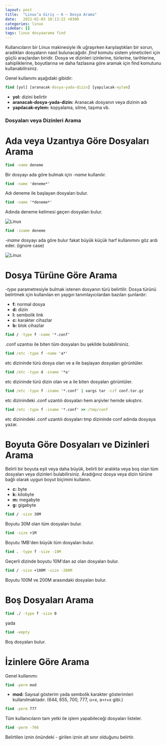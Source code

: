 ```yaml
---
layout: post
title:  "Linux’a Giriş — 6 — Dosya Arama"
date:   2021-02-03 10:13:22 +0300
categories: linux 
sidebar: []
tags: linux dosyaarama find
---
```


Kullanıcıların bir Linux makinesiyle ilk uğraşırken karşılaştıkları bir sorun, aradıkları dosyaların nasıl bulunacağıdır. *find* komutu sistem yöneticileri için güçlü araçlardan biridir. Dosya ve dizinleri izinlerine, türlerine, tarihlerine, sahipliklerine, boyutlarına ve daha fazlasına göre aramak için find komutunu kullanabilirsiniz.


Genel kullanımı aşağıdaki gibidir: 

```bat
find [yol] [aranacak-dosya-yada-dizin] [yapılacak-eylem]
```

- **yol:** dizini belirtir
- **aranacak-dosya-yada-dizin:** Aranacak dosyanın veya dizinin adı
- **yapılacak-eylem:** kopyalama, silme, taşıma vb.

### Dosyaları veya Dizinleri Arama

# Ada veya Uzantıya Göre Dosyaları Arama

```bat
find -name deneme
```

Bir dosyayı ada göre bulmak için *-name* kullanılır.

```bat
find -name 'deneme*'
```

Adı deneme ile başlayan dosyaları bulur.

```bat
find -name '*deneme*'
```

Adında deneme kelimesi geçen dosyaları bulur.

![Linux](https://i.ibb.co/J7wyLnm/finddeneme.png)

```bat
find -iname deneme
```

*-iname* dosyayı ada göre bulur fakat büyük küçük harf kullanımını göz ardı eder. (ignore case)

![Linux](https://i.ibb.co/J7wyLnm/finddeneme.png)

# Dosya Türüne Göre Arama

*-type* parametresiyle bulmak istenen dosyanın türü belirtilir. Dosya türünü belirtmek için kullanılan en yaygın tanımlayıcılardan bazıları şunlardır: 

- **f:** normal dosya 
- **d:** dizin 
- **l:** sembolik link 
- **c:** karakter cihazlar
- **b:** blok cihazlar

```bat
find / -type f -name '*.conf'
```

.conf uzantısı ile biten tüm dosyaları bu şekilde bulabilirsiniz.

```bat
find /etc -type f -name 'a*'
```

etc dizininde türü dosya olan ve a ile başlayan dosyaları görüntüler.

```bat
find /etc -type d -iname '*a'
```

etc dizininde türü dizin olan ve a ile biten dosyaları görüntüler.

```bat
find /etc -type f -iname '*.conf' | xargs tar -czf conf.tar.gz
```

etc dizinindeki .conf uzantılı dosyaları hem arşivler hemde sıkıştırır.

```bat
find /etc -type f -iname '*.conf' >> /tmp/conf
```

etc dizinindeki .conf uzantılı dosyaları tmp dizininde conf adında dosyaya yazar.

# Boyuta Göre Dosyaları ve Dizinleri Arama

Belirli bir boyuta eşit veya daha büyük, belirli bir aralıkta veya boş olan tüm dosyaları veya dizinleri bulabilirsiniz. Aradığınız dosya veya dizin türüne bağlı olarak uygun boyut biçimini kullanın.

- **c:** byte
- **k:** kilobyte
- **m:** megabyte
- **g:** gigabyte

```bat
find / -size 30M
```

Boyutu 30M olan tüm dosyaları bulur.

```bat
find -size +1M
```

Boyutu 1MB'den büyük tüm dosyaları bulur.

```bat
find . -type f -size -10M
```

Geçerli dizinde boyutu 10M'dan az olan dosyaları bulur.

```bat
find / -size +100M -size -200M
```

Boyutu 100M ve 200M arasındaki dosyaları bulur.

# Boş Dosyaları Arama

```bat
find ./ -type f -size 0
```

yada 

```bat
find -empty
```

Boş dosyaları bulur.

# İzinlere Göre Arama

Genel kullanımı: 

```bat
find -perm mod
```

- **mod:** Sayısal gösterim yada sembolik karakter gösterimleri kullanılmaktadır. (644, 655, 700, 777, u=x, a=r+x gibi.)

```bat
find -perm 777
```

Tüm kullanıcıların tam yetki ile işlem yapabileceği dosyaları listeler.

```bat
find -perm -766
```

Belirtilen iznin önündeki *-* girilen iznin alt sınır olduğunu belirtir. 

